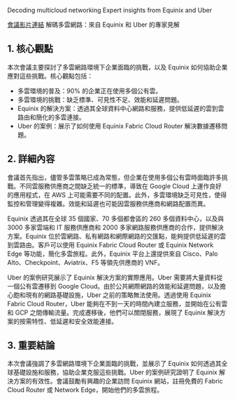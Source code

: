 Decoding multicloud networking Expert insights from Equinix and Uber

[會議影片連結](https://www.youtube.com/watch?v=AyWjgni_nyg)
解碼多雲網路：來自 Equinix 和 Uber 的專家見解

## 1. 核心觀點

本次會議主要探討了多雲網路環境下企業面臨的挑戰，以及 Equinix 如何協助企業應對這些挑戰。核心觀點包括：

*   多雲環境的普及：90% 的企業正在使用多個公有雲。
*   多雲環境的挑戰：缺乏標準、可見性不足、效能和延遲問題。
*   Equinix 的解決方案：透過其全球資料中心網路和服務，提供低延遲的雲到雲路由和簡化的多雲連接。
*   Uber 的案例：展示了如何使用 Equinix Fabric Cloud Router 解決數據遷移問題。

## 2. 詳細內容

會議首先指出，儘管多雲策略已成為常態，但企業在使用多個公有雲時面臨許多挑戰。不同雲服務供應商之間缺乏統一的標準，導致在 Google Cloud 上運作良好的應用程式，在 AWS 上可能需要不同的配置。此外，多雲環境缺乏可見性，使得監控和管理變得複雜。效能和延遲也可能因雲服務供應商和網路配置而異。

Equinix 透過其在全球 35 個國家、70 多個都會區的 260 多個資料中心，以及與 3000 多家雲端和 IT 服務供應商和 2000 多家網路服務供應商的合作，提供解決方案。Equinix 位於雲網路、私有網路和網際網路的交匯點，能夠提供低延遲的雲到雲路由。客戶可以使用 Equinix Fabric Cloud Router 或 Equinix Network Edge 等功能，簡化多雲旅程。此外，Equinix 平台上還提供來自 Cisco、Palo Alto、Checkpoint、Aviatrix、F5 等領先供應商的 VNF。

Uber 的案例研究展示了 Equinix 解決方案的實際應用。Uber 需要將大量資料從一個公有雲遷移到 Google Cloud。由於公共網際網路的效能和延遲問題，以及擔心飽和現有的網路基礎設施，Uber 之前的策略無法使用。透過使用 Equinix Fabric Cloud Router，Uber 能夠在不到一天的時間內建立服務，並開始在公有雲和 GCP 之間傳輸流量。完成遷移後，他們可以關閉服務，展現了 Equinix 解決方案的按需特性、低延遲和安全效能連接。

## 3. 重要結論

本次會議強調了多雲網路環境下企業面臨的挑戰，並展示了 Equinix 如何透過其全球基礎設施和服務，協助企業克服這些挑戰。Uber 的案例研究證明了 Equinix 解決方案的有效性。會議鼓勵有興趣的企業訪問 Equinix 網站，註冊免費的 Fabric Cloud Router 或 Network Edge，開始他們的多雲旅程。
